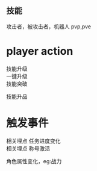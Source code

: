 ## 技能
攻击者，被攻击者，机器人
pvp,pve


# player action <br>

技能升级 <br>
一键升级 <br>
技能突破 <br>

技能升品 <br>


# 触发事件

相关埋点 任务进度变化 <br>
相关埋点 称号激活 <br>

角色属性变化，eg:战力